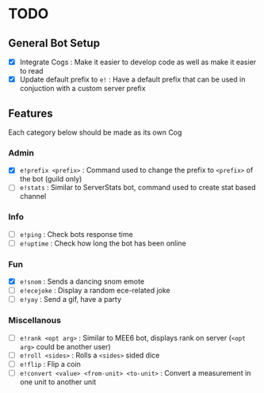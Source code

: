 # TODO

## General Bot Setup
- [x] Integrate Cogs
: Make it easier to develop code as well as make it easier to read
- [x] Update default prefix to `e!`
: Have a default prefix that can be used in conjuction with a custom server prefix

## Features
Each category below should be made as its own Cog

### Admin
- [x] `e!prefix <prefix>`
: Command used to change the prefix to `<prefix>` of the bot (guild only)
- [ ] `e!stats`
: Similar to ServerStats bot, command used to create stat based channel

### Info
- [ ] `e!ping`
: Check bots response time
- [ ] `e!uptime`
: Check how long the bot has been online

### Fun
- [x] `e!snom`
: Sends a dancing snom emote
- [ ] `e!ecejoke`
: Display a random ece-related joke
- [ ] `e!yay`
: Send a gif, have a party

### Miscellanous
- [ ] `e!rank <opt arg>`
: Similar to MEE6 bot, displays rank on server (`<opt arg>` could be another user)
- [ ] `e!roll <sides>`
: Rolls a `<sides>` sided dice
- [ ] `e!flip`
: Flip a coin
- [ ] `e!convert <value> <from-unit> <to-unit>`
: Convert a measurement in one unit to another unit
